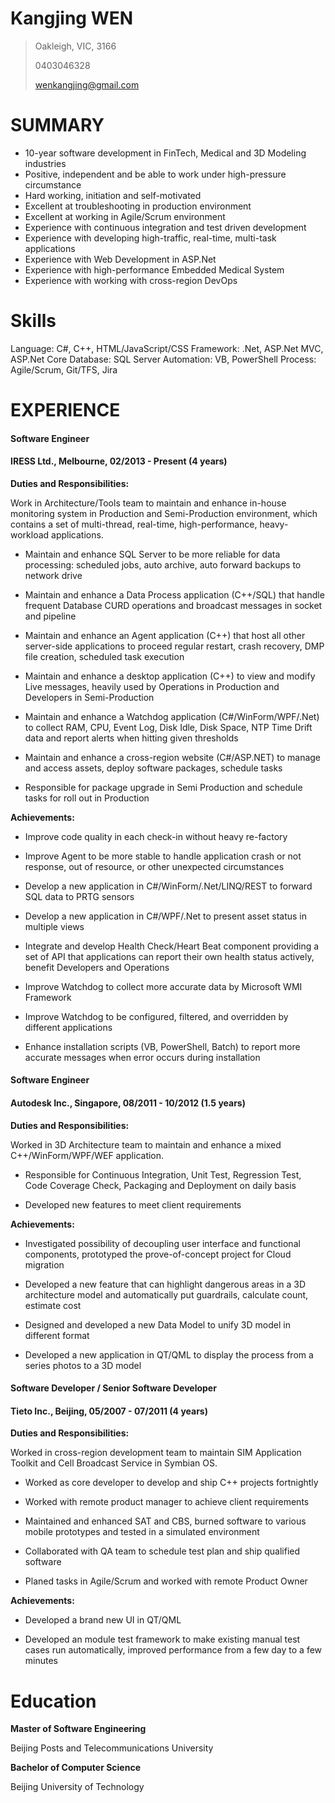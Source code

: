 Kangjing WEN
============

> Oakleigh, VIC, 3166
> 
> 0403046328
> 
> wenkangjing@gmail.com

# SUMMARY
- 10-year software development in FinTech, Medical and 3D Modeling industries
- Positive, independent and be able to work under high-pressure circumstance
- Hard working, initiation and self-motivated
- Excellent at troubleshooting in production environment 
- Excellent at working in Agile/Scrum environment
- Experience with continuous integration and test driven development
- Experience with developing high-traffic, real-time, multi-task applications
- Experience with Web Development in ASP.Net
- Experience with high-performance Embedded Medical System 
- Experience with working with cross-region DevOps

# Skills

Language: C#, C++, HTML/JavaScript/CSS
Framework: .Net, ASP.Net MVC, ASP.Net Core
Database: SQL Server
Automation: VB, PowerShell
Process: Agile/Scrum, Git/TFS, Jira
 

# EXPERIENCE

#### Software Engineer
#### IRESS Ltd., Melbourne, 02/2013 - Present (4 years)

**Duties and Responsibilities:**

Work in Architecture/Tools team to maintain and enhance in-house monitoring system in Production and Semi-Production environment, which contains a set of multi-thread, real-time, high-performance, heavy-workload applications.

- Maintain and enhance SQL Server to be more reliable for data processing: scheduled jobs, auto archive, auto forward backups to network drive

- Maintain and enhance a Data Process application (C++/SQL) that handle frequent Database CURD operations and broadcast messages in socket and pipeline

- Maintain and enhance an Agent application (C++) that host all other server-side applications to proceed regular restart, crash recovery, DMP file creation, scheduled task execution

- Maintain and enhance a desktop application (C++) to view and modify Live messages, heavily used by Operations in Production and Developers in Semi-Production

- Maintain and enhance a Watchdog application (C#/WinForm/WPF/.Net) to collect RAM, CPU, Event Log, Disk Idle, Disk Space, NTP Time Drift data and report alerts when hitting given thresholds

- Maintain and enhance a cross-region website (C#/ASP.NET) to manage and access assets, deploy software packages, schedule tasks

- Responsible for package upgrade in Semi Production and schedule tasks for roll out in Production

**Achievements:**

- Improve code quality in each check-in without heavy re-factory

- Improve Agent to be more stable to handle application crash or not response, out of resource, or other unexpected circumstances

- Develop a new application in C#/WinForm/.Net/LINQ/REST to forward SQL data to PRTG sensors

- Develop a new application in C#/WPF/.Net to present asset status in multiple views

- Integrate and develop Health Check/Heart Beat component providing a set of API that applications can report their own health status actively, benefit Developers and Operations

- Improve Watchdog to collect more accurate data by Microsoft WMI Framework

- Improve Watchdog to be configured, filtered, and overridden by different applications

- Enhance installation scripts (VB, PowerShell, Batch) to report more accurate messages when error occurs during installation

#### Software Engineer
#### Autodesk Inc., Singapore, 08/2011 - 10/2012 (1.5 years)

**Duties and Responsibilities:**

Worked in 3D Architecture team to maintain and enhance a mixed C++/WinForm/WPF/WEF application.

- Responsible for Continuous Integration, Unit Test, Regression Test, Code Coverage Check, Packaging and Deployment on daily basis

- Developed new features to meet client requirements

**Achievements:**

- Investigated possibility of decoupling user interface and functional components, prototyped the prove-of-concept project for Cloud migration

- Developed a new feature that can highlight dangerous areas in a 3D architecture model and automatically put guardrails, calculate count, estimate cost

- Designed and developed a new Data Model to unify 3D model in different format

- Developed a new application in QT/QML to display the process from a series photos to a 3D model 

#### Software Developer / Senior Software Developer
#### Tieto Inc., Beijing, 05/2007 - 07/2011 (4 years)

**Duties and Responsibilities:**

Worked in cross-region development team to maintain SIM Application Toolkit and Cell Broadcast Service in Symbian OS.

- Worked as core developer to develop and ship C++ projects fortnightly

- Worked with remote product manager to achieve client requirements

- Maintained and enhanced SAT and CBS, burned software to various mobile prototypes and tested in a simulated environment

- Collaborated with  QA team to schedule test plan and ship qualified software

- Planed tasks in Agile/Scrum and worked with remote Product Owner

**Achievements:**

- Developed a brand new UI in QT/QML

- Developed an module test framework to make existing manual test cases run automatically, improved performance from a few day to a few minutes

# Education

**Master of Software Engineering**

Beijing Posts and Telecommunications University

**Bachelor of Computer Science**

Beijing University of Technology
